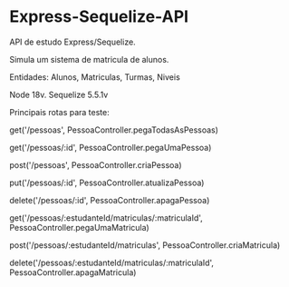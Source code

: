 # Express-Sequelize-API


API de estudo Express/Sequelize.

Simula um sistema de matricula de alunos.

Entidades: Alunos, Matriculas, Turmas, Niveis

Node 18v.
Sequelize 5.5.1v



Principais rotas para teste:

get('/pessoas', PessoaController.pegaTodasAsPessoas)

get('/pessoas/:id', PessoaController.pegaUmaPessoa)

post('/pessoas', PessoaController.criaPessoa)

put('/pessoas/:id', PessoaController.atualizaPessoa)

delete('/pessoas/:id', PessoaController.apagaPessoa)

get('/pessoas/:estudanteId/matriculas/:matriculaId', PessoaController.pegaUmaMatricula)

post('/pessoas/:estudanteId/matriculas', PessoaController.criaMatricula)

delete('/pessoas/:estudanteId/matriculas/:matriculaId', PessoaController.apagaMatricula)
